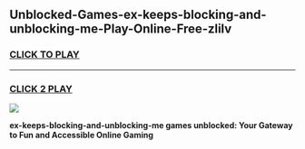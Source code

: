 
## Unblocked-Games-ex-keeps-blocking-and-unblocking-me-Play-Online-Free-zlilv
<h3>
<a href="https://premium76.site?title=ex-keeps-blocking-and-unblocking-me&ref=26A">CLICK TO PLAY</a></h3>
<hr>

<h3>
<a href="https://premium76.site?title=ex-keeps-blocking-and-unblocking-me&ref=26A">CLICK 2 PLAY</a>
  
</h3>

<a href="https://premium76.site?title=ex-keeps-blocking-and-unblocking-me&ref=26A"><img src="https://clearcache.store/games.png"></a>


**ex-keeps-blocking-and-unblocking-me games unblocked: Your Gateway to Fun and Accessible Online Gaming**
